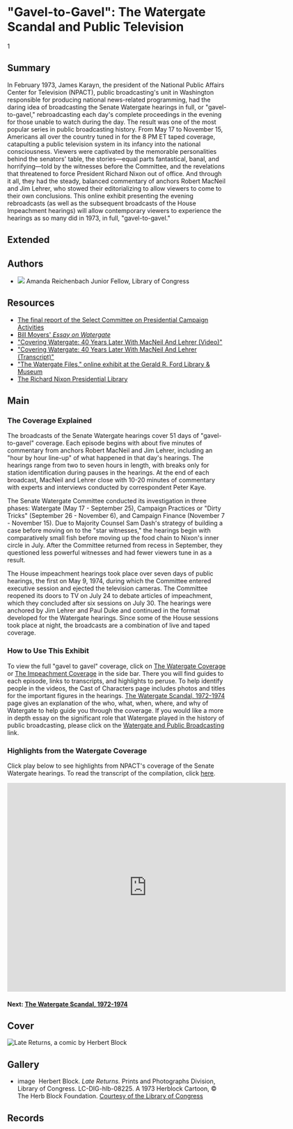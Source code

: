 # "Gavel-to-Gavel": The Watergate Scandal and Public Television

1

## Summary

In February 1973, James Karayn, the president of the National Public Affairs Center for Television (NPACT), public broadcasting's unit in Washington responsible for producing national news-related programming, had the daring idea of broadcasting the Senate Watergate hearings in full, or "gavel-to-gavel," rebroadcasting each day's complete proceedings in the evening for those unable to watch during the day. The result was one of the most popular series in public broadcasting history. From May 17 to November 15, Americans all over the country tuned in for the 8 PM ET taped coverage, catapulting a public television system in its infancy into the national consciousness. Viewers were captivated by the memorable personalities behind the senators' table, the stories—equal parts fantastical, banal, and horrifying—told by the witnesses before the Committee, and the revelations that threatened to force President Richard Nixon out of office. And through it all, they had the steady, balanced commentary of anchors Robert MacNeil and Jim Lehrer, who stowed their editorializing to allow viewers to come to their own conclusions. This online exhibit presenting the evening rebroadcasts (as well as the subsequent broadcasts of the House Impeachment hearings) will allow contemporary viewers to experience the hearings as so many did in 1973, in full, "gavel-to-gavel."

## Extended

## Authors

- <img class="img-circle pull-left" src="https://s3.amazonaws.com/americanarchive.org/staff/Reichenbach.jpg"/>
  <a class="name">Amanda Reichenbach</a>
  <a class="title">Junior Fellow, Library of Congress</a>

## Resources

- [The final report of the Select Committee on Presidential Campaign Activities](http://babel.hathitrust.org/cgi/pt?id=mdp.39015011697870;view=1up;seq=15)
- [Bill Moyers' *Essay on Watergate*](https://vimeo.com/44242486)
- ["Covering Watergate: 40 Years Later With MacNeil And Lehrer (Video)"](https://www.youtube.com/watch?v=YxCASPRMZb8)
- ["Covering Watergate: 40 Years Later With MacNeil And Lehrer (Transcript)"](https://www.pbs.org/newshour/show/covering-watergate-40-years-later-with-macneil-and-lehrer)
- ["The Watergate Files," online exhibit at the Gerald R. Ford Library & Museum](https://www.fordlibrarymuseum.gov/museum/exhibits/Watergate_files/index.html)
- [The Richard Nixon Presidential Library](https://www.nixonlibrary.gov/index.php)

## Main

### The Coverage Explained

The broadcasts of the Senate Watergate hearings cover 51 days of "gavel-to-gavel" coverage. Each episode begins with about five minutes of commentary from anchors Robert MacNeil and Jim Lehrer, including an "hour by hour line-up" of what happened in that day's hearings. The hearings range from two to seven hours in length, with breaks only for station identification during pauses in the hearings. At the end of each broadcast, MacNeil and Lehrer close with 10-20 minutes of commentary with experts and interviews conducted by correspondent Peter Kaye.

The Senate Watergate Committee conducted its investigation in three phases: Watergate (May 17 - September 25), Campaign Practices or "Dirty Tricks" (September 26 - November 6), and Campaign Finance (November 7 - November 15). Due to Majority Counsel Sam Dash's strategy of building a case before moving on to the "star witnesses," the hearings begin with comparatively small fish before moving up the food chain to Nixon's inner circle in July. After the Committee returned from recess in September, they questioned less powerful witnesses and had fewer viewers tune in as a result.

The House impeachment hearings took place over seven days of public hearings, the first on May 9, 1974, during which the Committee entered executive session and ejected the television cameras. The Committee reopened its doors to TV on July 24 to debate articles of impeachment, which they concluded after six sessions on July 30. The hearings were anchored by Jim Lehrer and Paul Duke and continued in the format developed for the Watergate hearings. Since some of the House sessions took place at night, the broadcasts are a combination of live and taped coverage.

### How to Use This Exhibit

To view the full "gavel to gavel" coverage, click on [The Watergate Coverage](/exhibits/watergate/the-watergate-coverage) or [The Impeachment Coverage](/exhibits/watergate/the-impeachment-coverage) in the side bar. There you will find guides to each episode, links to transcripts, and highlights to peruse. To help identify people in the videos, the Cast of Characters page includes photos and titles for the important figures in the hearings. [The Watergate Scandal, 1972-1974](/exhibits/watergate/the-watergate-scandal-1972-1974) page gives an explanation of the who, what, when, where, and why of Watergate to help guide you through the coverage. If you would like a more in depth essay on the significant role that Watergate played in the history of public broadcasting, please click on the [Watergate and Public Broadcasting](/exhibits/watergate/watergate-and-public-broadcasting) link.


### Highlights from the Watergate Coverage
Click play below to see highlights from NPACT's coverage of the Senate Watergate hearings. To read the transcript of the compilation, click [here](https://s3.amazonaws.com/americanarchive.org/exhibits/Highlights_Reel_Transcript.pdf).

<iframe src="https://player.vimeo.com/video/226909199" width="640" height="480" frameborder="0" webkitallowfullscreen mozallowfullscreen allowfullscreen></iframe>


#### Next: [The Watergate Scandal, 1972-1974](/exhibits/watergate/the-watergate-scandal-1972-1974)

## Cover
  <img title="Cover Image" alt="Late Returns, a comic by Herbert Block" src="https://s3.amazonaws.com/americanarchive.org/exhibits/latereturns.jpg">

## Gallery
  - <a class="type">image</a>
    <img alt="" src="https://s3.amazonaws.com/americanarchive.org/exhibits/latereturns.jpg">
    <a class="caption-text">Herbert Block. <em>Late Returns.</em> Prints and Photographs Division, Library of Congress. LC-DIG-hlb-08225. A 1973 Herblock Cartoon, © The Herb Block Foundation.</a>
    <a class="credit-link" href="https://www.loc.gov">Courtesy of the Library of Congress</a>

## Records
